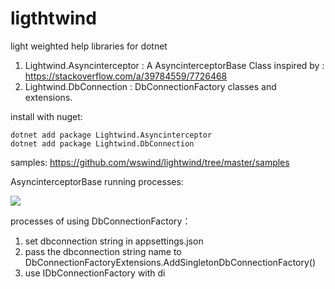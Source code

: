 # ligthtwind

light weighted help libraries for dotnet

1. Lightwind.Asyncinterceptor : A AsyncinterceptorBase Class inspired by : <https://stackoverflow.com/a/39784559/7726468>
2. Lightwind.DbConnection : DbConnectionFactory classes and extensions.

install with nuget:
```
dotnet add package Lightwind.Asyncinterceptor
dotnet add package Lightwind.DbConnection
```

samples: <https://github.com/wswind/lightwind/tree/master/samples>

AsyncinterceptorBase running processes:

![](https://img2020.cnblogs.com/blog/1114902/202010/1114902-20201023111551158-771913593.png)

processes of using DbConnectionFactory：

1. set dbconnection string in appsettings.json 
2. pass the dbconnection string name to DbConnectionFactoryExtensions.AddSingletonDbConnectionFactory() 
3. use IDbConnectionFactory with di